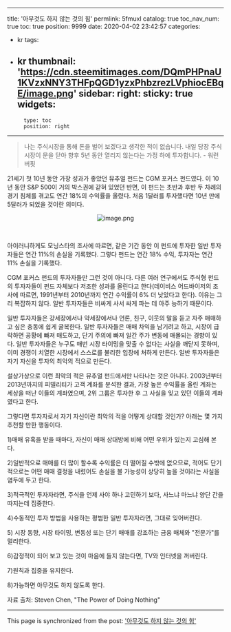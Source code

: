 
---
title: '아무것도 하지 않는 것의 힘'
permlink: 5fmuxl
catalog: true
toc_nav_num: true
toc: true
position: 9999
date: 2020-04-02 23:42:57
categories:
- kr
tags:
- kr
thumbnail: 'https://cdn.steemitimages.com/DQmPHPnaU1KVzxNNY3THFpQGD1yzxPhbzrezLVphiocEBqE/image.png'
sidebar:
    right:
        sticky: true
widgets:
    -
        type: toc
        position: right
---


>나는 주식시장을 통해 돈을 벌어 보겠다고 생각한 적이 없습니다. 내일 당장 주식시장이 문을 닫아 향후 5년 동안 열리지 않는다는 가정 하에 투자합니다. - 워런 버핏

21세기 첫 10년 동안 가장 성과가 좋았던 뮤추얼 펀드는 CGM 포커스 펀드였다. 이 10년 동안 S&P 500이 거의 박스권에 갇혀 있었던 반면, 이 펀드는 초반과 후반 두 차례의 경기 침체를 겪고도 연간 18%의 수익률을 올렸다. 처음 1달러를 투자했다면 10년 만에 5달러가 되었을 것이란 의미다.
​<center>
![image.png](https://cdn.steemitimages.com/DQmPHPnaU1KVzxNNY3THFpQGD1yzxPhbzrezLVphiocEBqE/image.png)
</center>​

아이러니하게도 모닝스타의 조사에 따르면, 같은 기간 동안 이 펀드에 투자한 일반 투자자들은 연간 11%의 손실을 기록했다. 그렇다 펀드는 연간 18% 수익, 투자자는 연간 11% 손실을 기록했다.​

CGM 포커스 펀드의 투자자들만 그런 것이 아니다. 다른 여러 연구에서도 주식형 펀드의 투자자들이 펀드 자체보다 저조한 성과를 올린다고 한다(데이비스 어드바이저의 조사에 따르면, 1991년부터 2010년까지 연간 수익률이 6% 더 낮았다고 한다). 이유는 그리 복잡하지 않다. 일반 투자자들은 비싸게 사서 싸게 파는 데 아주 능하기 때문이다.​

일반 투자자들은 강세장에서나 약세장에서나 언론, 친구, 이웃의 말을 듣고 자주 매매하고 싶은 충동에 쉽게 굴복한다. 일반 투자자들은 매매 차익을 남기려고 하고, 시장이 급락하면 공황에 빠져 매도하고, 단기 주의에 빠져 일간 주가 변동에 매몰되는 경향이 있다. 일반 투자자들은 누구도 매번 시장 타이밍을 맞출 수 없다는 사실을 깨닫지 못하며, 이미 경쟁이 치열한 시장에서 스스로를 불리한 입장에 처하게 만든다. 일반 투자자들은 자기 자신을 투자의 최악의 적으로 만든다.​

설상가상으로 이런 최악의 적은 뮤추얼 펀드에서만 나타나는 것은 아니다. 2003년부터 2013년까지의 피델리티가 고객 계좌를 분석한 결과, 가장 높은 수익률을 올린 계좌는 세상을 떠난 이들의 계좌였으며, 2위 그룹은 투자한 후 그 사실을 잊고 있던 이들의 계좌였다고 한다.​

그렇다면 투자자로서 자기 자신이란 최악의 적을 어떻게 상대할 것인가? 아래는 몇 가지 추천할 만한 행동이다.​

1)매매 유혹을 받을 때마다, 자신이 매매 상대방에 비해 어떤 우위가 있는지 고심해 본다. 

2)일반적으로 매매를 더 많이 할수록 수익률은 더 떨어질 수밖에 없으므로, 적어도 단기적으로는 어떤 매매 결정을 내렸어도 손실을 볼 가능성이 상당히 높을 것이라는 사실을 염두에 두고 한다.

3)적극적인 투자자라면, 주식을 언제 사야 하나 고민하기 보다, 사느냐 마느냐 양단 간을 따지는데 집중한다.

4)수동적인 투자 방법을 사용하는 평범한 일반 투자자라면, 그대로 잊어버린다. 

​5) 시장 동향, 시장 타이밍, 변동성 또는 단기 매매를 강조하는 금융 매체와 "전문가"를 멀리한다.

6)감정적이 되어 보고 있는 것이 마음에 들지 않는다면, TV와 인터넷을 꺼버린다.

7)원칙과 집중을 유지한다.​

8)가능하면 아무것도 하지 않도록 한다.​

자료 출처: Steven Chen, "The Power of Doing Nothing"

- - -

This page is synchronized from the post: ['아무것도 하지 않는 것의 힘'](https://steemit.com/@pius.pius/5fmuxl)
